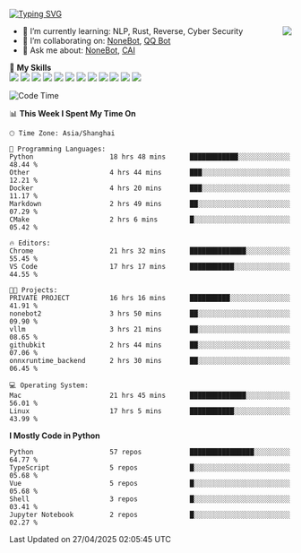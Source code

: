 [![Typing SVG](https://readme-typing-svg.herokuapp.com?size=25&duration=2500&color=8C43EA&vCenter=true&width=200&height=40&lines=Hi+there+%F0%9F%91%8B%F0%9F%8F%BB;I'm+yanyongyu)](https://git.io/typing-svg)

<a href="#">
  <img align="right" src="https://github-readme-stats.vercel.app/api?username=yanyongyu&count_private=true&show_icons=true&bg_color=15,f2f7fd,E0EAFC" />
</a>

- 🌱 I’m currently learning: NLP, Rust, Reverse, Cyber Security
- 👯 I’m collaborating on: [NoneBot](https://github.com/nonebot), [QQ Bot](https://github.com/Mrs4s/go-cqhttp)
- 💬 Ask me about: [NoneBot](https://github.com/nonebot), [CAI](https://github.com/cscs181/CAI)

🌟 **My Skills**  
![](https://img.shields.io/badge/-Python-3e74a2?style=flat-square&logo=Python&logoColor=fff)
![](https://img.shields.io/badge/-TypeScript-3178C6?style=flat-square&logo=TypeScript&logoColor=fff)
![](https://img.shields.io/badge/-Vue-4fc08d?style=flat-square&logo=Vue.js&logoColor=fff)
![](https://img.shields.io/badge/-React-2d98ce?style=flat-square&logo=React&logoColor=fff)
![](https://img.shields.io/badge/-FastAPI-009688?style=flat-square&logo=FastAPI&logoColor=fff)
![](https://img.shields.io/badge/-Linux-000000?style=flat-square&logo=Linux&logoColor=fff)
![](https://img.shields.io/badge/-Docker-2496ED?style=flat-square&logo=Docker&logoColor=fff)
![](https://img.shields.io/badge/-Kubernetes-326CE5?style=flat-square&logo=Kubernetes&logoColor=fff)
![](https://img.shields.io/badge/-GitHub%20Actions-2088FF?style=flat-square&logo=GitHubActions&logoColor=fff)
![](https://img.shields.io/badge/-PostgreSQL-4169E1?style=flat-square&logo=PostgreSQL&logoColor=fff)
![](https://img.shields.io/badge/-Redis-DC382D?style=flat-square&logo=Redis&logoColor=fff)
![](https://img.shields.io/badge/-MongoDB-47A248?style=flat-square&logo=MongoDB&logoColor=fff)

<!--START_SECTION:waka-->
![Code Time](http://img.shields.io/badge/Code%20Time-7%2C537%20hrs%2013%20mins-blue)

📊 **This Week I Spent My Time On** 

```text
🕑︎ Time Zone: Asia/Shanghai

💬 Programming Languages: 
Python                   18 hrs 48 mins      ████████████░░░░░░░░░░░░░   48.44 % 
Other                    4 hrs 44 mins       ███░░░░░░░░░░░░░░░░░░░░░░   12.21 % 
Docker                   4 hrs 20 mins       ███░░░░░░░░░░░░░░░░░░░░░░   11.17 % 
Markdown                 2 hrs 49 mins       ██░░░░░░░░░░░░░░░░░░░░░░░   07.29 % 
CMake                    2 hrs 6 mins        █░░░░░░░░░░░░░░░░░░░░░░░░   05.42 % 

🔥 Editors: 
Chrome                   21 hrs 32 mins      ██████████████░░░░░░░░░░░   55.45 % 
VS Code                  17 hrs 17 mins      ███████████░░░░░░░░░░░░░░   44.55 % 

🐱‍💻 Projects: 
PRIVATE PROJECT          16 hrs 16 mins      ██████████░░░░░░░░░░░░░░░   41.91 % 
nonebot2                 3 hrs 50 mins       ██░░░░░░░░░░░░░░░░░░░░░░░   09.90 % 
vllm                     3 hrs 21 mins       ██░░░░░░░░░░░░░░░░░░░░░░░   08.65 % 
githubkit                2 hrs 44 mins       ██░░░░░░░░░░░░░░░░░░░░░░░   07.06 % 
onnxruntime_backend      2 hrs 30 mins       ██░░░░░░░░░░░░░░░░░░░░░░░   06.45 % 

💻 Operating System: 
Mac                      21 hrs 45 mins      ██████████████░░░░░░░░░░░   56.01 % 
Linux                    17 hrs 5 mins       ███████████░░░░░░░░░░░░░░   43.99 % 
```

**I Mostly Code in Python** 

```text
Python                   57 repos            ████████████████░░░░░░░░░   64.77 % 
TypeScript               5 repos             █░░░░░░░░░░░░░░░░░░░░░░░░   05.68 % 
Vue                      5 repos             █░░░░░░░░░░░░░░░░░░░░░░░░   05.68 % 
Shell                    3 repos             █░░░░░░░░░░░░░░░░░░░░░░░░   03.41 % 
Jupyter Notebook         2 repos             █░░░░░░░░░░░░░░░░░░░░░░░░   02.27 % 
```




 Last Updated on 27/04/2025 02:05:45 UTC
<!--END_SECTION:waka-->
